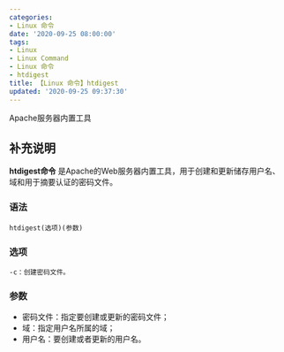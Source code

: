 ```yaml
---
categories:
- Linux 命令
date: '2020-09-25 08:00:00'
tags:
- Linux
- Linux Command
- Linux 命令
- htdigest
title: 【Linux 命令】htdigest
updated: '2020-09-25 09:37:30'
---
```


Apache服务器内置工具

## 补充说明

**htdigest命令** 是Apache的Web服务器内置工具，用于创建和更新储存用户名、域和用于摘要认证的密码文件。

###  语法

```shell
htdigest(选项)(参数)
```

###  选项

```shell
-c：创建密码文件。
```

###  参数

*   密码文件：指定要创建或更新的密码文件；
*   域：指定用户名所属的域；
*   用户名：要创建或者更新的用户名。


<!-- Linux命令行搜索引擎：https://jaywcjlove.github.io/linux-command/ -->